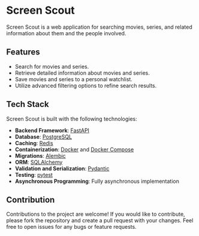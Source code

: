 # Screen Scout

Screen Scout is a web application for searching movies, series, and related information about them and the people involved.

## Features

- Search for movies and series.
- Retrieve detailed information about movies and series.
- Save movies and series to a personal watchlist.
- Utilize advanced filtering options to refine search results.

## Tech Stack

Screen Scout is built with the following technologies:

- **Backend Framework**: [FastAPI](https://fastapi.tiangolo.com/)
- **Database**: [PostgreSQL](https://www.postgresql.org/)
- **Caching**: [Redis](https://redis.io/)
- **Containerization**: [Docker](https://www.docker.com/) and [Docker Compose](https://docs.docker.com/compose/)
- **Migrations**: [Alembic](https://alembic.sqlalchemy.org/)
- **ORM**: [SQLAlchemy](https://www.sqlalchemy.org/)
- **Validation and Serialization**: [Pydantic](https://pydantic-docs.helpmanual.io/)
- **Testing**: [pytest](https://pytest.org/)
- **Asynchronous Programming**: Fully asynchronous implementation

## Contribution

Contributions to the project are welcome! If you would like to contribute, please fork the repository and create a pull request with your changes. Feel free to open issues for any bugs or feature requests.
